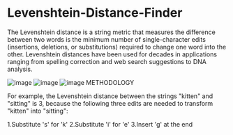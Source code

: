 # Levenshtein-Distance-Finder
The Levenshtein distance is a string metric that measures the difference between two words is the minimum number of single-character edits (insertions, deletions, or substitutions) required to change one word into the other. Levenshtein distances have been used for decades in applications ranging from spelling correction and web search suggestions to DNA analysis.

![image](https://github.com/girishbs06/Levenshtein-Distance-Finder/assets/154301504/6365dc6f-bfe6-4572-b679-9df232f65a83)
![image](https://github.com/girishbs06/Levenshtein-Distance-Finder/assets/154301504/6cacd4d8-708a-4518-9cf7-6540ae6f127c)
![image](https://github.com/girishbs06/Levenshtein-Distance-Finder/assets/154301504/764c45c1-c74b-4d8b-9862-c594d84c393f)
METHODOLOGY

For example, the Levenshtein distance between the strings "kitten" and "sitting" is 3, because the following three edits are needed to transform "kitten" into "sitting":
          
1.Substitute 's' for 'k'
2.Substitute 'i' for 'e'
3.Insert 'g' at the end
